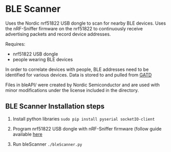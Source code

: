 BLE Scanner
===========

Uses the Nordic nrf51822 USB dongle to scan for nearby BLE devices. Uses the
nRF-Sniffer firmware on the nrf51822 to continuously receive advertising
packets and record device addresses.

Requires:
 * nrf51822 USB dongle
 * people wearing BLE devices

In order to correlate devices with people, BLE addresses need to be identified
for various devices. Data is stored to and pulled from [GATD](https://github.com/lab11/gatd)

Files in bleAPI/ were created by Nordic Semiconductor and are used with minor
modifications under the license included in the directory.

## BLE Scanner Installation steps
1. Install python libraries
    `sudo pip install pyserial socketIO-client`

2. Program nrf51822 USB dongle with nRF-Sniffer firmware (follow guide available
[here](https://www.nordicsemi.com/eng/Products/Bluetooth-Smart-Bluetooth-low-energy/nRF51822-Development-Kit)

3. Run bleScanner
    `./bleScanner.py`


